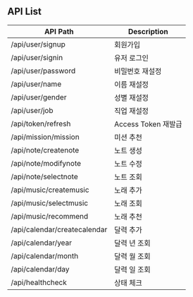 ## API List

|API Path|Description|
|--|--|
|/api/user/signup|회원가입|
|/api/user/signin|유저 로그인|
|/api/user/password|비밀번호 재설정|
|/api/user/name|이름 재설정|
|/api/user/gender|성별 재설정|
|/api/user/job|직업 재설정|
|/api/token/refresh|Access Token 재발급|
|/api/mission/mission|미션 추천|
|/api/note/createnote|노트 생성|
|/api/note/modifynote|노트 수정|
|/api/note/selectnote|노트 조회|
|/api/music/createmusic|노래 추가|
|/api/music/selectmusic|노래 조회|
|/api/music/recommend|노래 추천|
|/api/calendar/createcalendar|달력 추가|
|/api/calendar/year|달력 년 조회|
|/api/calendar/month|달력 월 조회|
|/api/calendar/day|달력 일 조회|
|/api/healthcheck|상태 체크|